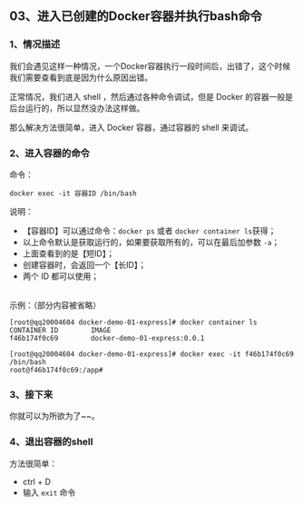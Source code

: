 ## 03、进入已创建的Docker容器并执行bash命令

### 1、情况描述

我们会遇见这样一种情况，一个Docker容器执行一段时间后，出错了，这个时候我们需要查看到底是因为什么原因出错。

正常情况，我们进入 shell ，然后通过各种命令调试，但是 Docker 的容器一般是后台运行的，所以显然没办法这样做。

那么解决方法很简单，进入 Docker 容器，通过容器的 shell 来调试。

### 2、进入容器的命令

命令：

```
docker exec -it 容器ID /bin/bash

```

说明：

* 【容器ID】可以通过命令：``docker ps`` 或者 ``docker container ls``获得；
* 以上命令默认是获取运行的，如果要获取所有的，可以在最后加参数 ``-a``；
* 上面查看到的是【短ID】；
* 创建容器时，会返回一个【长ID】；
* 两个 ID 都可以使用；

<br/>
示例：（部分内容被省略）

```
[root@qq20004604 docker-demo-01-express]# docker container ls
CONTAINER ID        IMAGE
f46b174f0c69        docker-demo-01-express:0.0.1

[root@qq20004604 docker-demo-01-express]# docker exec -it f46b174f0c69 /bin/bash
root@f46b174f0c69:/app# 
```

### 3、接下来

你就可以为所欲为了~~。

### 4、退出容器的shell

方法很简单：

* ctrl + D
* 输入 ``exit`` 命令